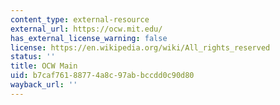 ```yaml
---
content_type: external-resource
external_url: https://ocw.mit.edu/
has_external_license_warning: false
license: https://en.wikipedia.org/wiki/All_rights_reserved
status: ''
title: OCW Main
uid: b7caf761-8877-4a8c-97ab-bccdd0c90d80
wayback_url: ''
---
```

